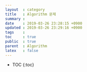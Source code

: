 ```yaml
---
layout  : category
title   : Algorithm 문제
summary : 
date    : 2019-03-26 23:28:15 +0900
updated : 2019-03-26 23:29:16 +0900
tags    : 
toc     : true
public  : true
parent  : Algorithm
latex   : false
---
```

* TOC
{:toc}

